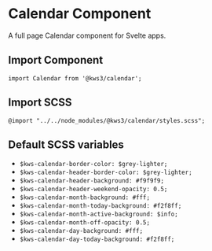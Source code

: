 # Calendar Component

A full page Calendar component for Svelte apps.


## Import Component
`import Calendar from '@kws3/calendar';`

## Import SCSS

`@import "../../node_modules/@kws3/calendar/styles.scss";`

## Default SCSS variables

 - `$kws-calendar-border-color: $grey-lighter;`
 - `$kws-calendar-header-border-color: $grey-lighter;`
 - `$kws-calendar-header-background: #f9f9f9;`
 - `$kws-calendar-header-weekend-opacity: 0.5;`
 - `$kws-calendar-month-background: #fff;`
 - `$kws-calendar-month-today-background: #f2f8ff;`
 - `$kws-calendar-month-active-background: $info;`
 - `$kws-calendar-month-off-opacity: 0.5;`
 - `$kws-calendar-day-background: #fff;`
 - `$kws-calendar-day-today-background: #f2f8ff;`

